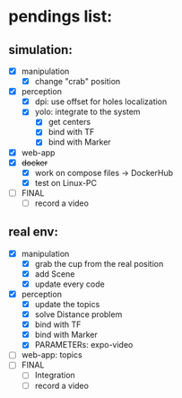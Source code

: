 # pendings list:

## simulation:
- [x] manipulation
  - [x] change "crab" position
- [x] perception
  - [x] dpi: use offset for holes localization
  - [x] yolo: integrate to the system
    - [x] get centers
    - [x] bind with TF
    - [x] bind with Marker
- [x] web-app
- [x] ~~docker~~
  - [x] work on compose files -> DockerHub
  - [x] test on Linux-PC
- [ ] FINAL
  - [ ] record a video

## real env:
- [x] manipulation
  - [x] grab the cup from the real position
  - [x] add Scene
  - [x] update every code
- [x] perception
  - [x] update the topics
  - [x] solve Distance problem
  - [x] bind with TF
  - [x] bind with Marker
  - [x] PARAMETERs: expo-video
- [ ] web-app: topics
- [ ] FINAL
  - [ ] Integration
  - [ ] record a video
